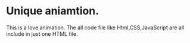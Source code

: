 # Unique aniamtion.
This is a love animation.
The all code file like Html,CSS,JavaScript are all include in just one HTML file.
